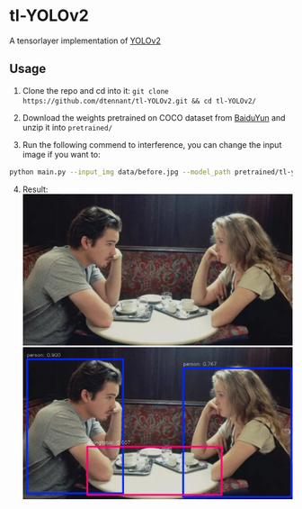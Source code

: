 # tl-YOLOv2
A tensorlayer implementation of [YOLOv2](http://pjreddie.com/darknet/yolo/)

## Usage

1. Clone the repo and cd into it: `git clone https://github.com/dtennant/tl-YOLOv2.git && cd tl-YOLOv2/`

2. Download the weights pretrained on COCO dataset from [BaiduYun](https://pan.baidu.com/s/1t7FGZyEB88MF6fAaLCZOzw) and unzip it into `pretrained/`

3. Run the following commend to interference, you can change the input image if you want to:
```bash
python main.py --input_img data/before.jpg --model_path pretrained/tl-yolov2.ckpt --output_img data/after.jpg
```

4. Result:
![before](https://raw.githubusercontent.com/DTennant/tl-YOLOv2/master/data/before.jpg)
![after](https://raw.githubusercontent.com/DTennant/tl-YOLOv2/master/data/after.jpg)
